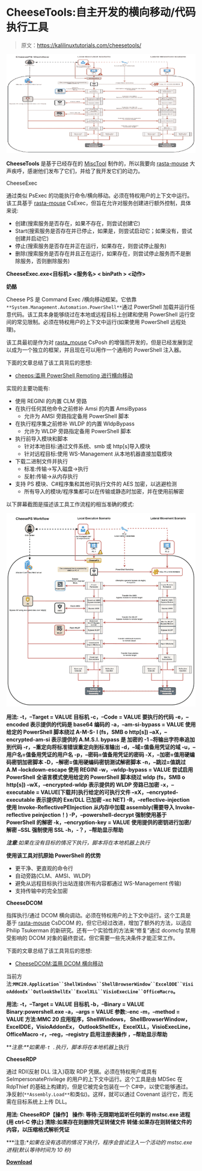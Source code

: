 # CheeseTools:自主开发的横向移动/代码执行工具

> 原文：<https://kalilinuxtutorials.com/cheesetools/>

[![CheeseTools : Self-developed Tools For Lateral Movement/Code Execution](img//15f483b6e9601b36487b25befbcd9a06.png "CheeseTools : Self-developed Tools For Lateral Movement/Code Execution")](https://1.bp.blogspot.com/-uhfrKMVWlWs/YMTAdgxUBYI/AAAAAAAAJfE/l1ajND0fDNEYv5q9bTO5lOABPgMB-UbMwCLcBGAsYHQ/s728/CheeseTools%25281%2529.png)

**CheeseTools** 是基于已经存在的 [MiscTool](https://github.com/rasta-mouse/MiscTools) 制作的，所以我要向 [rasta-mouse](https://twitter.com/rasta_mouse) 大声疾呼，感谢他们发布了它们，并给了我开发它们的动力。

CheeseExec

通过类似 PsExec 的功能执行命令/横向移动。必须在特权用户的上下文中运行。该工具基于 [rasta-mouse](https://twitter.com/rasta_mouse) CsExec，但旨在允许对服务创建进行额外控制，具体来说:

*   创建(搜索服务是否存在，如果不存在，则尝试创建它)
*   Start(搜索服务是否存在并已停止，如果是，则尝试启动它；如果没有，尝试创建并启动它)
*   停止(搜索服务是否存在并正在运行，如果存在，则尝试停止服务)
*   删除(搜索服务是否存在并且正在运行，如果存在，则尝试停止服务而不是删除服务，否则删除服务)

**CheeseExec.exe<目标机> <服务名> < binPath > <动作>**

**奶酪**

Cheese PS 是 Command Exec /横向移动框架。它依靠`**System.Management.Automation.PowerShell**`通过 PowerShell 加载并运行任意代码。该工具本身能够绕过在本地或远程目标上创建和使用 PowerShell 运行空间的常见限制。必须在特权用户的上下文中运行(如果使用 PowerShell 远程处理)。

该工具最初是作为对 [rasta_mouse](https://twitter.com/rasta_mouse) CsPosh 的增强而开发的，但是已经发展到足以成为一个独立的框架，并且现在可以用作一个通用的 PowerShell 注入器。

下面的文章总结了该工具背后的思想:

*   [cheeps:滥用 PowerShell Remoting 进行横向移动](https://klezvirus.github.io/RedTeaming/LateralMovement/LateralMovementPSRemoting/)

实现的主要功能有:

*   使用 REGINI 的内置 CLM 旁路
*   在执行任何其他命令之前修补 Amsi 的内置 AmsiBypass
    *   允许为 AMSI 旁路指定备用 PowerShell 脚本
*   在执行程序集之前修补 WLDP 的内置 WldpBypass
    *   允许为 WLDP 旁路指定备用 PowerShell 脚本
*   执行前导入模块和脚本
    *   针对本地目标:通过文件系统、smb 或 http[s]导入模块
    *   针对远程目标:使用 WS-Management 从本地机器直接加载模块
*   下载二进制文件并执行
    *   标准:传输->写入磁盘->执行
    *   反射:传输->从内存执行
*   支持 PS 模块、C#程序集和其他可执行文件的 AES 加密，以逃避检测
    *   所有导入的模块/程序集都可以在传输或静态时加密，并在使用前解密

以下屏幕截图是描述该工具工作流程的相当准确的模式:

![](img//46d608237009bc6c2bc572c6c3a98cf2.png)

**用法:
-t，–Target = VALUE 目标机
-c，–Code = VALUE 要执行的代码
-e，–encoded 表示提供的代码是 base64 编码的
-a，–am-si-bypass = VALUE 使用给定的 PowerShell 脚本绕过 A-M-S-
I (fs，SMB o http[s])
–aX，–encrypted-am-si
表示提供的 A.M.S.I. bypass 是
加密的
-1 –将输出字符串追加到代码
-r，–重定向将标准错误重定向到标准输出
-d，–域=值备用凭证的域
-u，–用户名=值备用凭证的用户名
-p，–密码=值备用凭证的密码
-X，–加密=值用硬编码密钥加密脚本
-D，–解密=值用硬编码密钥测试解密脚本
-n，–跳过=值跳过 A.M –lockdown-escape 使用
REGINI
-w，–wldp-bypass = VALUE 尝试启用 PowerShell 全语言模式使用给定的 PowerShell 脚本绕过 wldp
(fs，SMB o http[s])
–wX，–encrypted-wldp 表示提供的 WLDP 旁路已加密
-x，–executable = VALUE[下载并]执行给定的可执行文件
–xX，–encrypted-executable
表示提供的 Exe/DLL 已加密
–xc NET)
-R，–reflective-injection 使用 Invoke-ReflectivePEInjection 从内存中加载
assembly(需要导入 Invoke-
reflective peinjection！)
-P，–powershell-decrypt 强制使用基于 PowerShell 的解密
-k，–encryption-key = VALUE 使用提供的密钥进行加密/解密
–SSL 强制使用 SSL
-h，-？，–帮助显示帮助**

***注意**:如果在没有目标的情况下执行，脚本将在本地机器上执行*

**使用该工具对抗原始 PowerShell 的优势**

*   更干净、更直观的命令行
*   自动旁路(CLM、AMSI、WLDP)
*   避免从远程目标执行出站连接(所有内容都通过 WS-Management 传输)
*   支持传输中的完全加密

**CheeseDCOM**

指挥执行/通过 DCOM 横向调动。必须在特权用户的上下文中运行。这个工具是基于 [rasta-mouse](https://twitter.com/rasta_mouse) CsDCOM 的，但它已经过改进，增加了额外的方法，以适应 Philip Tsukerman 的新研究。还有一个实验性的方法来“修复”通过 dcomcfg 禁用受影响的 DCOM 对象的最终尝试，但它需要一些先决条件才能正常工作。

下面的文章总结了该工具背后的思想:

*   [CheeseDCOM:滥用 DCOM 横向移动](https://klezvirus.github.io/RedTeaming/LateralMovement/LateralMovementDCOM/)

当前方法:**`MMC20.Application``ShellWindows``ShellBrowserWindow``ExcelDDE``VisioAddonEx``OutlookShellEx``ExcelXLL``VisioExecLine``OfficeMacro`。**

**用法:
-t，–Target = VALUE 目标机
-b，–Binary = VALUE Binary:powershell.exe
-a，–args = VALUE 参数:-enc
-m，–method = VALUE 方法:MMC 20 应用程序，ShellWindows，
ShellBrowserWindow，ExcelDDE，VisioAddonEx，
OutlookShellEx，ExcelXLL，VisioExecLine，
OfficeMacro
-r，–reg，–registry 启用注册表操作
，–帮助显示帮助**

***注意:**如果用`-t .`执行，脚本将在本地机器*上执行

**CheeseRDP**

通过 RDI(反射 DLL 注入)窃取 RDP 凭据。必须在特权用户或具有 SeImpersonatePrivilege 的用户的上下文中运行。这个工具是由 MDSec 在 RdpThief 的基础上构建的，但是它被完全包装在一个 C#中，以使它能够通过。净反射(`**Assembly.Load**`和类似)。这样，就可以通过 Covenant 运行它，而无需在目标系统上上传 DLL。

**用法:
CheeseRDP【操作】
操作:
等待:无限期地监听任何新的 mstsc.exe 进程(用 ctrl-C 停止)
清除:如果存在则删除凭证转储文件
转储:如果存在则转储文件的内容，以压缩格式解析凭证**

***注意:**如果在没有选项的情况下执行，程序会尝试注入一个活动的 mstsc.exe 进程(默认等待时间为 10 秒)*

[**Download**](https://github.com/klezVirus/CheeseTools#cheeseexec)